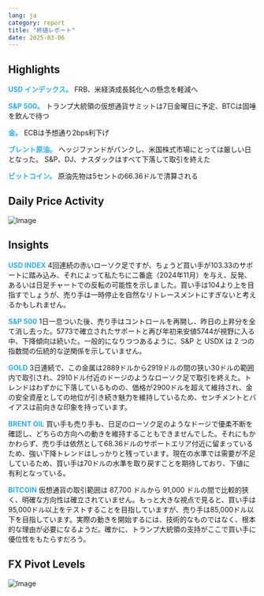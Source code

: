 ```yaml
---
lang: ja
category: report
title: "終値レポート"
date: 2025-03-06
---
```



<h2>Highlights</h2>
<strong style="color: #2caef7;">USD インデックス。</strong> FRB、米経済成長鈍化への懸念を軽減へ

<strong style="color: #2caef7;">S&P 500。</strong> トランプ大統領の仮想通貨サミットは7日金曜日に予定、BTCは固唾を飲んで待つ

<strong style="color: #2caef7;">金。</strong> ECBは予想通り2bps利下げ

<strong style="color: #2caef7;">ブレント原油。</strong> ヘッジファンドがパンクし、米国株式市場にとっては厳しい日となった。 S&P、DJ、ナスダックはすべて下落して取引を終えた

<strong style="color: #2caef7;">ビットコイン。</strong> 原油先物は5セントの66.36ドルで清算される



<h2>Daily Price Activity</h2>
<img src="https://markleighedu.github.io/img/Mar-2025/06-Mar-2025/price.jpg" alt="Image"/>

<h2>Insights</h2>
<strong style="color: #2caef7;">USD INDEX</strong> 4回連続の赤いローソク足ですが、ちょうど買い手が103.33のサポートに踏み込み、それによって私たちに二番底（2024年11月）を与え、反発、あるいは日足チャートでの反転の可能性を示しました。買い手は104より上を目指すでしょうが、売り手は一時停止を自然なリトレースメントにすぎないと考えるかもしれません。

<strong style="color: #2caef7;">S&P 500</strong> 1日一息ついた後、売り手はコントロールを再開し、昨日の上昇分を全て消し去った。5773で確立されたサポートと再び年初来安値5744が視野に入る中、下降傾向は続いた。一般的になりつつあるように、S&P と USDX は 2 つの指数間の伝統的な逆関係を示していません。

<strong style="color: #2caef7;">GOLD</strong> 3日連続で、この金属は2889ドルから2919ドルの間の狭い30ドルの範囲内で取引され、2910ドル付近のドージのようなローソク足で取引を終えた。トレンドはわずかに下落しているものの、価格が2900ドルを超えて維持され、金の安全資産としての地位が引き続き魅力を維持しているため、センチメントとバイアスは前向きな印象を持っています。

<strong style="color: #2caef7;">BRENT OIL</strong> 買い手も売り手も、日足のローソク足のようなドージで優柔不断を確認し、どちらの方向への動きを維持することもできませんでした。それにもかかわらず、売り手は依然として68.36ドルのサポートエリア付近に留まっているため、強い下降トレンドはしっかりと残っています。現在の水準では需要が不足しているため、買い手は70ドルの水準を取り戻すことを期待しており、下値に有利となっている。

<strong style="color: #2caef7;">BITCOIN</strong> 仮想通貨の取引範囲は 87,700 ドルから 91,000 ドルの間で比較的狭く、明確な方向性は確立されていません。もっと大きな視点で見ると、買い手は95,000ドル以上をテストすることを目指していますが、売り手は85,000ドル以下を目指しています。実際の動きを開始するには、技術的なものではなく、根本的な理由が必要になるようだ。確かに、トランプ大統領の支持がここで買い手に優位性をもたらすだろう。 



<h2>FX Pivot Levels</h2>
<img src="https://markleighedu.github.io/img/Mar-2025/06-Mar-2025/pivot.jpg" alt="Image"/>